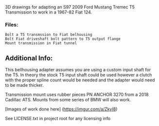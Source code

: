 3D drawings for adapting an S97 2009 Ford Mustang Tremec T5 Transmission to work in a 1967-82 Fiat 124. 

### Files:
```
Bolt a T5 transmssion to Fiat belhousing
Bolt Fiat driveshaft bolt pattern to T5 output flange
Mount transmission in Fiat tunnel
```

## Additional Info: 
This bellhousing adapter assumes you are using a custom input shaft for the T5. In theory the stock T5 input shaft could be used however a clutch with the proper spline count would be needed and the adapter would need to be made thicker. 

Transmission mount uses rubber pieces PN ANCHOR 3270 from a 2018 Cadillac ATS. Mounts from some series of BMW will also work. 

[Images of work done here] (https://imgur.com/a/ZkyI8)

See LICENSE.txt in project root for any licensing info
